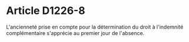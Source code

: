 # Article D1226-8

  
L'ancienneté prise en compte pour la détermination du droit à l'indemnité complémentaire s'apprécie au premier jour de l'absence.